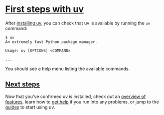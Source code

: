 # [First steps with uv](#first-steps-with-uv)

After [installing uv](../installation/), you can check that uv is available by running the `uv` command:

```
$ uv
An extremely fast Python package manager.

Usage: uv [OPTIONS] <COMMAND>

...

```

You should see a help menu listing the available commands.

## [Next steps](#next-steps)

Now that you've confirmed uv is installed, check out an [overview of features](../features/), learn how to [get help](../help/) if you run into any problems, or jump to the [guides](../../guides/) to start using uv.
